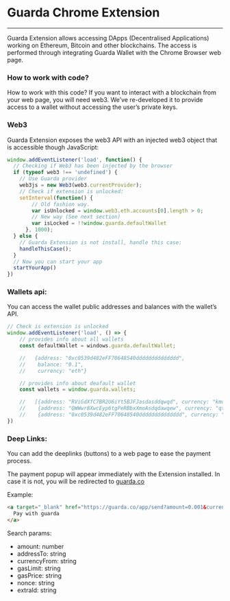 # Guarda Chrome Extension
--------------
Guarda Extension allows accessing DApps (Decentralised Applications) working on Ethereum, Bitcoin and other blockchains. The access is performed through integrating Guarda Wallet with the Chrome Browser web page.

### How to work with code?
How to work with this code?
If you want to interact with a blockchain from your web page, you will need web3. We’ve re-developed it to provide access to a wallet without accessing the user’s private keys.

### Web3
Guarda Extension exposes the web3 API with an injected web3 object that is accessible though JavaScript:
``` javascript
window.addEventListener('load', function() {
  // Checking if Web3 has been injected by the browser
  if (typeof web3 !== 'undefined') {
    // Use Guarda provider
    web3js = new Web3(web3.currentProvider);
    // Check if extension is unlocked:
    setInterval(function() {
        // Old fashion way.
        var isUnlocked = window.web3.eth.accounts[0].length > 0;
        // New way (See next section)
        var isLocked = !!window.guarda.defaultWallet
      }, 1000);
  } else {
    // Guarda Extension is not install, handle this case:
    handleThisCase();
  }
  // Now you can start your app
  startYourApp()
})
```
### Wallets api:
You can access the wallet public addresses and balances with the wallet’s API.

```javascript
// Check is extension is unlocked
window.addEventListener('load', () => {
    // provides info about all wallets
    const defaultWallet = windows.guarda.defaultWallet;

    //   {address: "0xc0539d482eFF70648540dddddddddddddd",
    //    balance: "0.1",
    //    currency: "eth"}

    // provides info about deafault wallet
    const wallets = window.guarda.wallets;

    //   [{address: "RViGdXfC7BR2U6iYt5BJFJasdasddqwqd", currency: "kmd", balance: "0"}
    //    {address: "QWWwr8XwcEyp6tgPeRBbxXmoAsdqdawqew", currency: "qtum", balance: "0"}
    //    {address: "0xc0539d482eFF70648540dddddddddddddd", currency: "eth",balance:"0.1"}]
})
```

### Deep Links:
You can add the deeplinks (buttons) to a web page to ease the payment process.

The payment popup will appear immediately with the Extension installed. In case it is not, you will be redirected to [guarda.co](https://guarda.co)

Example:
```html
<a target="_blank" href="https://guarda.co/app/send?amount=0.001&currencyFrom=btc&addressTo=1BZS3jJSCQRJiZJUaaS9t2yYv32nJ4NYcQ">
  Pay with guarda
</a>
```
Search params:
* amount: number
* addressTo: string
* currencyFrom: string
* gasLimit: string
* gasPrice: string
* nonce: string
* extraId: string
